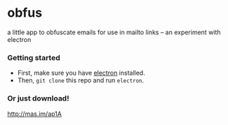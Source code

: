 # obfus
a little app to obfuscate emails for use in mailto links – an experiment with electron

### Getting started
- First, make sure you have [electron](http://electron.atom.io/) installed.
- Then, `git clone` this repo and run `electron`.


### Or just download!

http://mas.im/ap1A
